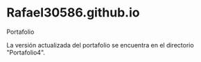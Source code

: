 # Rafael30586.github.io
Portafolio

La versión actualizada del portafolio se encuentra en el directorio "Portafolio4".
